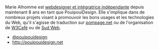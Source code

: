 Marie Alhomme est [webdesigner et intégratrice indépendante](http://pouipouidesign.net) depuis maintenant 8 ans en tant que PouipouiDesign. Elle s'implique dans de nombreux projets visant à promouvoir les bons usages et les technologies du Web, qu'il s'agisse de traduction sur [pompage.net](http://www.pompage.net/) ou de l'organisation de [W3Café](http://france.w3cafe.org/) ou de [Sud Web](http://sudweb.fr/).

- [@pouipouidesign](https://twitter.com/pouipouidesign)
- <http://pouipouidesign.net>

